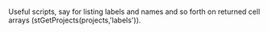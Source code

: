 Useful scripts, say for listing labels and names and so forth on returned cell arrays (stGetProjects(projects,'labels')). 